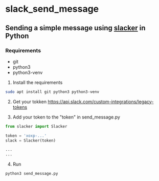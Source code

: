 # slack_send_message
## Sending a simple message using [slacker](https://github.com/os/slacker) in Python

### Requirements
* git
* python3
* python3-venv

1. Install the requirements
```bash
sudo apt install git python3 python3-venv
```

2. Get your tokken
https://api.slack.com/custom-integrations/legacy-tokens

3. Add your token to the "token" in send_message.py
```python
from slacker import Slacker

token = 'xoxp-...'
slack = Slacker(token)

...
...
```

4. Run
```bash
python3 send_message.py
```
